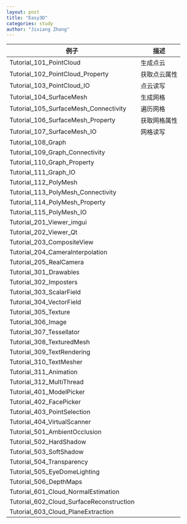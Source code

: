 ```yaml
---
layout: post
title: "Easy3D"
categories: study
author: "Jixiang Zhang"
---
```


| 例子                                     | 描述         |
| ---------------------------------------- | ------------ |
| Tutorial_101_PointCloud                  | 生成点云     |
| Tutorial_102_PointCloud_Property         | 获取点云属性 |
| Tutorial_103_PointCloud_IO               | 点云读写     |
| Tutorial_104_SurfaceMesh                 | 生成网格     |
| Tutorial_105_SurfaceMesh_Connectivity    | 遍历网格     |
| Tutorial_106_SurfaceMesh_Property        | 获取网格属性 |
| Tutorial_107_SurfaceMesh_IO              | 网格读写     |
| Tutorial_108_Graph                       |              |
| Tutorial_109_Graph_Connectivity          |              |
| Tutorial_110_Graph_Property              |              |
| Tutorial_111_Graph_IO                    |              |
| Tutorial_112_PolyMesh                    |              |
| Tutorial_113_PolyMesh_Connectivity       |              |
| Tutorial_114_PolyMesh_Property           |              |
| Tutorial_115_PolyMesh_IO                 |              |
| Tutorial_201_Viewer_imgui                |              |
| Tutorial_202_Viewer_Qt                   |              |
| Tutorial_203_CompositeView               |              |
| Tutorial_204_CameraInterpolation         |              |
| Tutorial_205_RealCamera                  |              |
| Tutorial_301_Drawables                   |              |
| Tutorial_302_Imposters                   |              |
| Tutorial_303_ScalarField                 |              |
| Tutorial_304_VectorField                 |              |
| Tutorial_305_Texture                     |              |
| Tutorial_306_Image                       |              |
| Tutorial_307_Tessellator                 |              |
| Tutorial_308_TexturedMesh                |              |
| Tutorial_309_TextRendering               |              |
| Tutorial_310_TextMesher                  |              |
| Tutorial_311_Animation                   |              |
| Tutorial_312_MultiThread                 |              |
| Tutorial_401_ModelPicker                 |              |
| Tutorial_402_FacePicker                  |              |
| Tutorial_403_PointSelection              |              |
| Tutorial_404_VirtualScanner              |              |
| Tutorial_501_AmbientOcclusion            |              |
| Tutorial_502_HardShadow                  |              |
| Tutorial_503_SoftShadow                  |              |
| Tutorial_504_Transparency                |              |
| Tutorial_505_EyeDomeLighting             |              |
| Tutorial_506_DepthMaps                   |              |
| Tutorial_601_Cloud_NormalEstimation      |              |
| Tutorial_602_Cloud_SurfaceReconstruction |              |
| Tutorial_603_Cloud_PlaneExtraction       |              |

